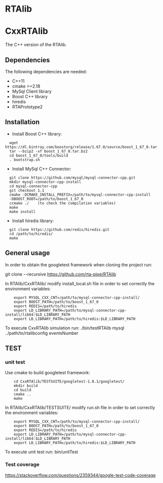 # RTAlib

# CxxRTAlib
The C++ version of the RTAlib.

## Dependencies
The following dependencies are needed:
* C++11
* cmake >=2.18
* MySql Client library
* Boost C++ library
* hiredis
* RTAPrototype2

## Installation
* Install Boost C++ library:
```
  wget https://dl.bintray.com/boostorg/release/1.67.0/source/boost_1_67_0.tar.bz2
  tar --bzip2 -xf boost_1_67_0.tar.bz2
  cd boost_1_67_0/tools/build
  . bootstrap.sh
```

* Install MySql C++ Connector:
```
  git clone https://github.com/mysql/mysql-connector-cpp.git
  mkdir mysql-connector-cpp-install
  cd mysql-connector-cpp
  git checkout 1.1
  cmake -DCMAKE_INSTALL_PREFIX=/path/to/mysql-connector-cpp-install
  -DBOOST_ROOT=/path/to/boost_1_67_0
  ccmake ./    (to check the compilation variables)
  make
  make install
```

* Install hiredis library:
```
  git clone https://github.com/redis/hiredis.git
  cd /path/to/hiredis/
  make
```

## General usage
In order to obtain the googletest framework when cloning the project run:

git clone --recursive https://github.com/rta-pipe/RTAlib

In RTAlib/CxxRTAlib/ modify install_local.sh file in order to set correctly the environment variables:
```
    export MYSQL_CXX_CNT=/path/to/mysql-connector-cpp-install/
    export BOOST_PATH=/path/to/boost_1_67_0
    export REDIS=/path/to/hiredis
    export LD_LIBRARY_PATH=/path/to/mysql-connector-cpp-install/lib64:$LD_LIBRARY_PATH
    export LD_LIBRARY_PATH=/path/to/hiredis:$LD_LIBRARY_PATH
```

To execute CxxRTAlib simulation run:
./bin/testRTAlib  mysql ../path/to/rtalibconfig  eventsNumber

## TEST

### unit test
Use cmake to build googletest framework:
```
    cd CxxRTAlib/TESTSUITE/googletest-1.8.1/googletest/
    mkdir build
    cd build
    cmake ..
    make
```
In RTAlib/CxxRTAlib/TESTSUITE/ modify run.sh file in order to set correctly the environment variables:
```
    export MYSQL_CXX_CNT=/path/to/mysql-connector-cpp-install/
    export BOOST_PATH=/path/to/boost_1_67_0
    export REDIS=/path/to/hiredis
    export LD_LIBRARY_PATH=/path/to/mysql-connector-cpp-install/lib64:$LD_LIBRARY_PATH
    export LD_LIBRARY_PATH=/path/to/hiredis:$LD_LIBRARY_PATH
```
To execute unit test run: bin/unitTest

### Test coverage
https://stackoverflow.com/questions/2359344/google-test-code-coverage
